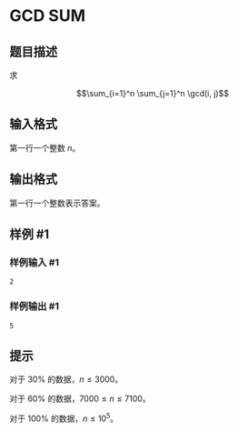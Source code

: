 # GCD SUM

## 题目描述

求

$$\sum_{i=1}^n \sum_{j=1}^n \gcd(i, j)$$

## 输入格式

第一行一个整数 $n$。

## 输出格式

第一行一个整数表示答案。

## 样例 #1

### 样例输入 #1
```
2
```

### 样例输出 #1

```
5
```

## 提示

对于 $30\%$ 的数据，$n\leq 3000$。

对于 $60\%$ 的数据，$7000\leq n\leq 7100$。

对于 $100\%$ 的数据，$n\leq 10^5$。

